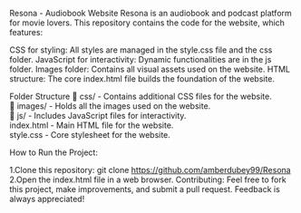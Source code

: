 Resona - Audiobook Website
Resona is an audiobook and podcast platform for movie lovers. This repository contains the code for the website, which features:

CSS for styling: All styles are managed in the style.css file and the css folder.
JavaScript for interactivity: Dynamic functionalities are in the js folder.
Images folder: Contains all visual assets used on the website.
HTML structure: The core index.html file builds the foundation of the website.


Folder Structure
📁 css/      - Contains additional CSS files for the website.  
📁 images/   - Holds all the images used on the website.  
📁 js/       - Includes JavaScript files for interactivity.  
index.html   - Main HTML file for the website.  
style.css    - Core stylesheet for the website.  

How to Run the Project:

1.Clone this repository:
git clone https://github.com/amberdubey99/Resona
2.Open the index.html file in a web browser.
Contributing:
Feel free to fork this project, make improvements, and submit a pull request. Feedback is always appreciated!


